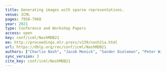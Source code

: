 ```yaml
---
title: Generating images with sparse representations.
venue: ICML
pages: 7958-7968
year: 2021
type: Conference and Workshop Papers
access: open
key: conf/icml/NashMDB21
ee: http://proceedings.mlr.press/v139/nash21a.html
url: https://dblp.org/rec/conf/icml/NashMDB21
authors: ["Charlie Nash", "Jacob Menick", "Sander Dieleman", "Peter W. Battaglia"]
sync_version: 3
cite_key: conf/icml/NashMDB21
---
```

